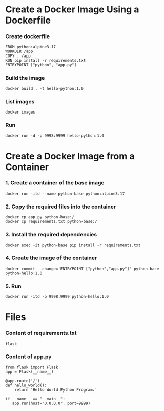 # Create a Docker Image Using a Dockerfile
### Create dockerfile
```
FROM python:alpine3.17
WORKDIR /app
COPY . /app
RUN pip install -r requirements.txt
ENTRYPOINT ["python", "app.py"]
```

### Build the image
```
docker build . -t hello-python:1.0
```

### List images
```
docker images
```

### Run
```
docker run -d -p 9998:9999 hello-python:1.0
```


# Create a Docker Image from a Container
### 1. Create a container of the base image
```
docker run -itd --name python-base python:alpine3.17
```

### 2. Copy the required files into the container
```
docker cp app.py python-base:/
docker cp requirements.txt python-base:/
```

### 3. Install the required dependencies
```
docker exec -it python-base pip install -r requirements.txt
```

### 4. Create the image of the container
```
docker commit --change='ENTRYPOINT ["python","app.py"]' python-base python-hello:1.0
```

### 5. Run
```
docker run -itd -p 9998:9999 python-hello:1.0
```


# Files

### Content of requirements.txt
```
flask
```

### Content of app.py
```
from flask import Flask
app = Flask(__name__)

@app.route('/')
def hello_world():
    return 'Hello World Python Program.'

if __name__ == "__main__":
   app.run(host="0.0.0.0", port=9999)
```

